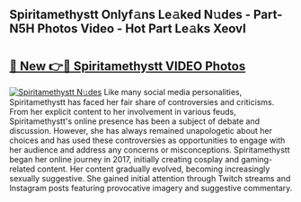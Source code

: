 ## Spiritamethystt Onlyf𝚊ns Le𝚊ked N𝚞des - Part-N5H Photos Video - Hot Part Le𝚊ks XeovI

# <h2><a href="http://ac42550.deff.icu/?id=Spiritamethystt">🔗 New 👉🔴 Spiritamethystt VIDEO Photos</a></h2>

[![Spiritamethystt N𝚞des](https://i.imgur.com/rIISA9y.gif)](http://ac42550.deff.icu/?id=Spiritamethystt)
Like many social media personalities, Spiritamethystt has faced her fair share of controversies and criticisms. From her explicit content to her involvement in various feuds, Spiritamethystt's online presence has been a subject of debate and discussion. However, she has always remained unapologetic about her choices and has used these controversies as opportunities to engage with her audience and address any concerns or misconceptions. Spiritamethystt began her online journey in 2017, initially creating cosplay and gaming-related content. Her content gradually evolved, becoming increasingly sexually suggestive. She gained initial attention through Twitch streams and Instagram posts featuring provocative imagery and suggestive commentary.
